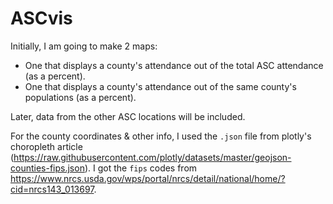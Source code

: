 # ASCvis
Initially, I am going to make 2 maps:
- One that displays a county's attendance out of the total ASC attendance (as a percent).
- One that displays a county's attendance out of the same county's populations (as a percent).

Later, data from the other ASC locations will be included.

For the county coordinates & other info, I used the `.json` file from plotly's choropleth article (https://raw.githubusercontent.com/plotly/datasets/master/geojson-counties-fips.json). I got the `fips` codes from https://www.nrcs.usda.gov/wps/portal/nrcs/detail/national/home/?cid=nrcs143_013697.


